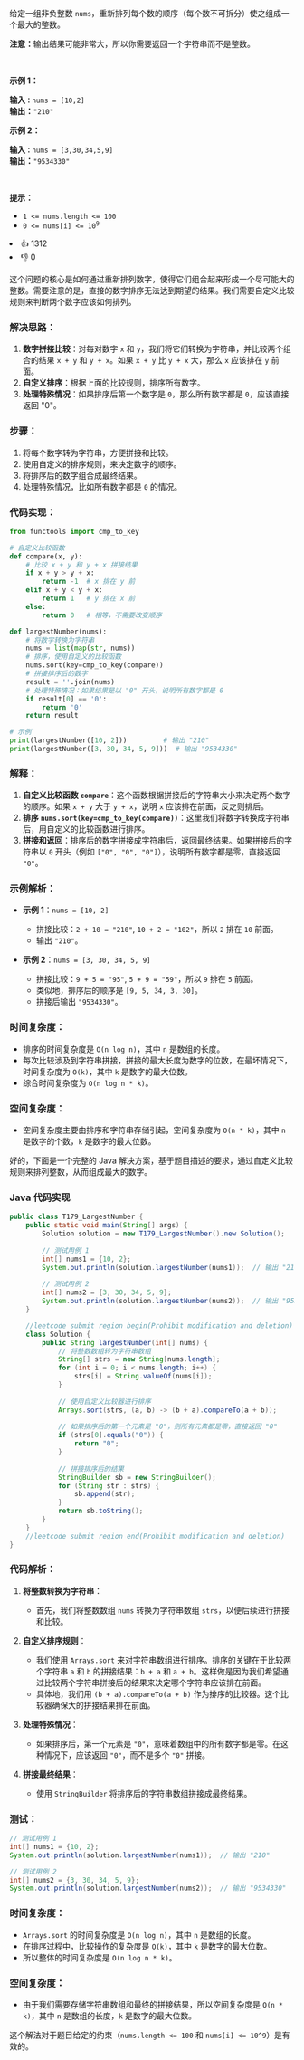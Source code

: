 <p>给定一组非负整数 <code>nums</code>，重新排列每个数的顺序（每个数不可拆分）使之组成一个最大的整数。</p>

<p><strong>注意：</strong>输出结果可能非常大，所以你需要返回一个字符串而不是整数。</p>

<p>&nbsp;</p>

<p><strong>示例 1：</strong></p>

<pre>
<strong>输入<code>：</code></strong><span><code>nums = [10,2]</code></span>
<strong>输出：</strong><span><code>"210"</code></span></pre>

<p><strong>示例&nbsp;2：</strong></p>

<pre>
<strong>输入<code>：</code></strong><span><code>nums = [3,30,34,5,9]</code></span>
<strong>输出：</strong><span><code>"9534330"</code></span>
</pre>

<p>&nbsp;</p>

<p><strong>提示：</strong></p>

<ul> 
 <li><code>1 &lt;= nums.length &lt;= 100</code></li> 
 <li><code>0 &lt;= nums[i] &lt;= 10<sup>9</sup></code></li> 
</ul>

<div><li>👍 1312</li><li>👎 0</li></div>

这个问题的核心是如何通过重新排列数字，使得它们组合起来形成一个尽可能大的整数。需要注意的是，直接的数字排序无法达到期望的结果。我们需要自定义比较规则来判断两个数字应该如何排列。

### 解决思路：
1. **数字拼接比较**：对每对数字 `x` 和 `y`，我们将它们转换为字符串，并比较两个组合的结果 `x + y` 和 `y + x`。如果 `x + y` 比 `y + x` 大，那么 `x` 应该排在 `y` 前面。
2. **自定义排序**：根据上面的比较规则，排序所有数字。
3. **处理特殊情况**：如果排序后第一个数字是 `0`，那么所有数字都是 `0`，应该直接返回 "0"。

### 步骤：
1. 将每个数字转为字符串，方便拼接和比较。
2. 使用自定义的排序规则，来决定数字的顺序。
3. 将排序后的数字组合成最终结果。
4. 处理特殊情况，比如所有数字都是 `0` 的情况。

### 代码实现：

```python
from functools import cmp_to_key

# 自定义比较函数
def compare(x, y):
    # 比较 x + y 和 y + x 拼接结果
    if x + y > y + x:
        return -1  # x 排在 y 前
    elif x + y < y + x:
        return 1   # y 排在 x 前
    else:
        return 0   # 相等，不需要改变顺序

def largestNumber(nums):
    # 将数字转换为字符串
    nums = list(map(str, nums))
    # 排序，使用自定义的比较函数
    nums.sort(key=cmp_to_key(compare))
    # 拼接排序后的数字
    result = ''.join(nums)
    # 处理特殊情况：如果结果是以 "0" 开头，说明所有数字都是 0
    if result[0] == '0':
        return '0'
    return result

# 示例
print(largestNumber([10, 2]))         # 输出 "210"
print(largestNumber([3, 30, 34, 5, 9]))  # 输出 "9534330"
```

### 解释：
1. **自定义比较函数 `compare`**：这个函数根据拼接后的字符串大小来决定两个数字的顺序。如果 `x + y` 大于 `y + x`，说明 `x` 应该排在前面，反之则排后。
2. **排序 `nums.sort(key=cmp_to_key(compare))`**：这里我们将数字转换成字符串后，用自定义的比较函数进行排序。
3. **拼接和返回**：排序后的数字拼接成字符串后，返回最终结果。如果拼接后的字符串以 `0` 开头（例如 `["0", "0", "0"]`），说明所有数字都是零，直接返回 `"0"`。

### 示例解析：
- **示例 1**：`nums = [10, 2]`
    - 拼接比较：`2 + 10 = "210"`, `10 + 2 = "102"`，所以 `2` 排在 `10` 前面。
    - 输出 `"210"`。

- **示例 2**：`nums = [3, 30, 34, 5, 9]`
    - 拼接比较：`9 + 5 = "95"`, `5 + 9 = "59"`，所以 `9` 排在 `5` 前面。
    - 类似地，排序后的顺序是 `[9, 5, 34, 3, 30]`。
    - 拼接后输出 `"9534330"`。

### 时间复杂度：
- 排序的时间复杂度是 `O(n log n)`，其中 `n` 是数组的长度。
- 每次比较涉及到字符串拼接，拼接的最大长度为数字的位数，在最坏情况下，时间复杂度为 `O(k)`，其中 `k` 是数字的最大位数。
- 综合时间复杂度为 `O(n log n * k)`。

### 空间复杂度：
- 空间复杂度主要由排序和字符串存储引起，空间复杂度为 `O(n * k)`，其中 `n` 是数字的个数，`k` 是数字的最大位数。

好的，下面是一个完整的 Java 解决方案，基于题目描述的要求，通过自定义比较规则来排列整数，从而组成最大的数字。

### Java 代码实现

```java
public class T179_LargestNumber {
    public static void main(String[] args) {
        Solution solution = new T179_LargestNumber().new Solution();
        
        // 测试用例 1
        int[] nums1 = {10, 2};
        System.out.println(solution.largestNumber(nums1));  // 输出 "210"
        
        // 测试用例 2
        int[] nums2 = {3, 30, 34, 5, 9};
        System.out.println(solution.largestNumber(nums2));  // 输出 "9534330"
    }

    //leetcode submit region begin(Prohibit modification and deletion)
    class Solution {
        public String largestNumber(int[] nums) {
            // 将整数数组转为字符串数组
            String[] strs = new String[nums.length];
            for (int i = 0; i < nums.length; i++) {
                strs[i] = String.valueOf(nums[i]);
            }
            
            // 使用自定义比较器进行排序
            Arrays.sort(strs, (a, b) -> (b + a).compareTo(a + b));
            
            // 如果排序后的第一个元素是 "0"，则所有元素都是零，直接返回 "0"
            if (strs[0].equals("0")) {
                return "0";
            }
            
            // 拼接排序后的结果
            StringBuilder sb = new StringBuilder();
            for (String str : strs) {
                sb.append(str);
            }
            return sb.toString();
        }
    }
    //leetcode submit region end(Prohibit modification and deletion)
}
```

### 代码解析：
1. **将整数转换为字符串**：
    - 首先，我们将整数数组 `nums` 转换为字符串数组 `strs`，以便后续进行拼接和比较。

2. **自定义排序规则**：
    - 我们使用 `Arrays.sort` 来对字符串数组进行排序。排序的关键在于比较两个字符串 `a` 和 `b` 的拼接结果：`b + a` 和 `a + b`。这样做是因为我们希望通过比较两个字符串拼接后的结果来决定哪个字符串应该排在前面。
    - 具体地，我们用 `(b + a).compareTo(a + b)` 作为排序的比较器。这个比较器确保大的拼接结果排在前面。

3. **处理特殊情况**：
    - 如果排序后，第一个元素是 `"0"`，意味着数组中的所有数字都是零。在这种情况下，应该返回 `"0"`，而不是多个 `"0"` 拼接。

4. **拼接最终结果**：
    - 使用 `StringBuilder` 将排序后的字符串数组拼接成最终结果。

### 测试：
```java
// 测试用例 1
int[] nums1 = {10, 2};
System.out.println(solution.largestNumber(nums1));  // 输出 "210"

// 测试用例 2
int[] nums2 = {3, 30, 34, 5, 9};
System.out.println(solution.largestNumber(nums2));  // 输出 "9534330"
```

### 时间复杂度：
- `Arrays.sort` 的时间复杂度是 `O(n log n)`，其中 `n` 是数组的长度。
- 在排序过程中，比较操作的复杂度是 `O(k)`，其中 `k` 是数字的最大位数。
- 所以整体的时间复杂度是 `O(n log n * k)`。

### 空间复杂度：
- 由于我们需要存储字符串数组和最终的拼接结果，所以空间复杂度是 `O(n * k)`，其中 `n` 是数组的长度，`k` 是数字的最大位数。

这个解法对于题目给定的约束（`nums.length <= 100` 和 `nums[i] <= 10^9`）是有效的。




